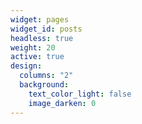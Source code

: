 ```yaml
---
widget: pages
widget_id: posts
headless: true
weight: 20
active: true
design:
  columns: "2"
  background:
    text_color_light: false
    image_darken: 0
---
```

